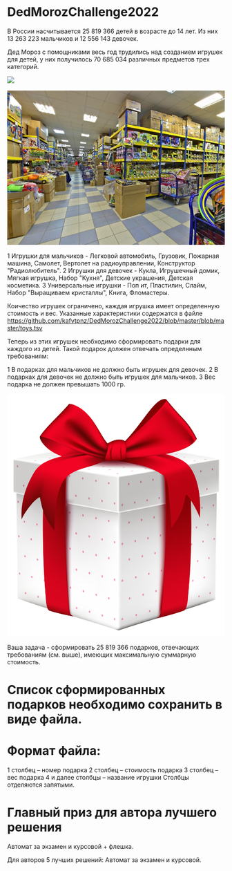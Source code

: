﻿# DedMorozChallenge2022


В России насчитывается 25 819 366 детей в возрасте до 14 лет. Из них 13 263 223 мальчиков и 12 556 143 девочек.

Дед Мороз с помощниками весь год трудились над созданием игрушек для детей, у них получилось 70 685 034 различных предметов трех категорий.

<img src="./DedMorozChallenge2022/blob/master/blob/master/raw/warehouse.jpg" width="128"/>

![Alt text](https://github.com/kafvtpnz/DedMorozChallenge2022/blob/master/blob/master/raw/warehouse.jpg?raw=true)

1 Игрушки для мальчиков - Легковой автомобиль, Грузовик, Пожарная машина, Самолет, Вертолет на радиоуправлении, Конструктор "Радиолюбитель".
2 Игрушки для девочек - Кукла, Игрушечный домик, Мягкая игрушка, Набор "Кухня", Детские украшения, Детская косметика.
3 Универсальные игрушки - Поп ит, Пластилин, Слайм, Набор "Выращиваем кристаллы", Книга, Фломастеры.

Коичество игрушек ограничено, каждая игрушка имеет определенную стоимость и вес. 
Указанные характеристики содержатся в файле https://github.com/kafvtpnz/DedMorozChallenge2022/blob/master/blob/master/toys.tsv

Теперь из этих игрушек необходимо сформировать подарки для каждого из детей. Такой подарок должен отвечать определнным требованиям:

1 В подарках для мальчиков не должно быть игрушек для девочек.
2 В подарках для девочек не должно быть игрушек для мальчиков.
3 Вес подарка не должен превышать 1000 гр.

![Alt text](https://github.com/kafvtpnz/DedMorozChallenge2022/blob/master/blob/master/raw/Gift.png?raw=true)


Ваша задача - сформировать 25 819 366 подарков, отвечающих требованиям (см. выше), имеющих максимальную суммарную стоимость.

# Список сформированных подарков необходимо сохранить в виде файла.
# Формат файла:
1 столбец – номер подарка
2 столбец – стоимость подарка
3 столбец – вес подарка
4 и далее столбцы – название игрушки
Столбцы отделяются запятыми.

# Главный приз для автора лучшего решения
Автомат за экзамен и курсовой + флешка.

Для авторов 5 лучших решений: Автомат за экзамен и курсовой.
